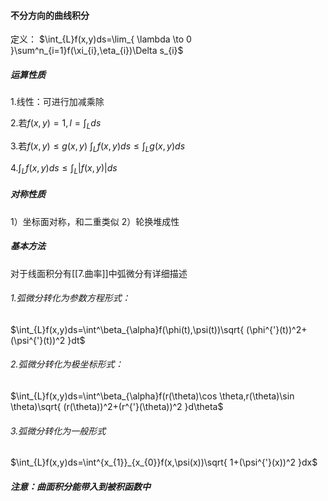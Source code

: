#### 不分方向的曲线积分

定义：
$\int_{L}f(x,y)ds=\lim_{ \lambda \to 0 }\sum^n_{i=1}f(\xi_{i},\eta_{i})\Delta s_{i}$

##### 运算性质

1.线性：可进行加减乘除

2.若$f(x,y)=1,l=\int_{L}ds$

3.若$f(x,y)\leq g(x,y)$
$\int_{L}f(x,y)ds\leq\int_{L}g(x,y)ds$

4.$\int_{L}f(x,y)ds\leq\int_{L}|f(x,y)|ds$

##### 对称性质
1）坐标面对称，和二重类似
2）轮换堆成性
##### 基本方法
对于线面积分有[[7.曲率]]中弧微分有详细描述
###### 1.弧微分转化为参数方程形式：
$\int_{L}f(x,y)ds=\int^\beta_{\alpha}f(\phi(t),\psi(t))\sqrt{ (\phi^{'}(t))^2+(\psi^{'}(t))^2 }dt$

###### 2.弧微分转化为极坐标形式：
$\int_{L}f(x,y)ds=\int^\beta_{\alpha}f(r(\theta)\cos \theta,r(\theta)\sin \theta)\sqrt{ (r(\theta))^2+(r^{'}(\theta))^2 }d\theta$


###### 3.弧微分转化为一般形式
$\int_{L}f(x,y)ds=\int^{x_{1}}_{x_{0}}f(x,\psi(x))\sqrt{ 1+(\psi^{'}(x))^2 }dx$




##### 注意：曲面积分能带入到被积函数中



